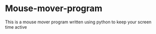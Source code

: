 # Mouse-mover-program
This is a mouse mover program written using python to keep your screen time active
